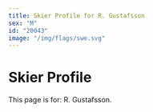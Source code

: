 ```yaml
---
title: Skier Profile for R. Gustafsson
sex: "M"
id: "20043"
image: "/img/flags/swe.svg" 
---
```


# Skier Profile

This page is for: R. Gustafsson.
    